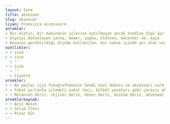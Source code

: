 ```yaml
---
layout: term
title: aksesuar
slug: aksesuar
lisan: Fransızca accessoire
anlamlar:
- Bir aletin, bir makinenin işlevine katılmayan ancak kendine özgü ayrı bir yararı bulunan alet, araç veya nesne
- Giysiyi bütünleyen çanta, kemer, şapka, eldiven, mücevher vb. eşya
- Konunun gerektirdiği ölçüde kullanılan, bir sahne içinde yer alan veya oyuncunun dekor gereği kullandığı çeşitli eşya
ozellikler:
- - isim
- - isim
  - ''
- - isim
  - ''
  - tiyatro
ornekler:
- - Bu pozlar için fotoğrafhanenin kendi özel dekoru ve aksesuarı vardı ki bunlar da çoğunlukla birbirine benzer eşyaydı.
- - Fakat pırlanta işlemeli yakut tacı, bülbül yuvaları gibi çarpıcı aksesuarı olup çıkmıştı.
- - Mizansen deriz, rejisör deriz, dekor deriz, kostüm deriz, aksesuar deriz.
orneklerkaynak:
- - Aziz Nesin
- - Selim İleri
- - Pınar Kür
---
```

